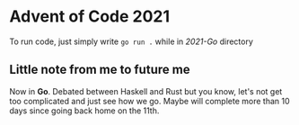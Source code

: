 # Advent of Code 2021

To run code, just simply write `go run .` while in *2021-Go* directory

## Little note from me to future me
Now in **Go**. Debated between Haskell and Rust but you know, let's not get too complicated and just see how we go. Maybe will complete more than 10 days since going back home on the 11th.